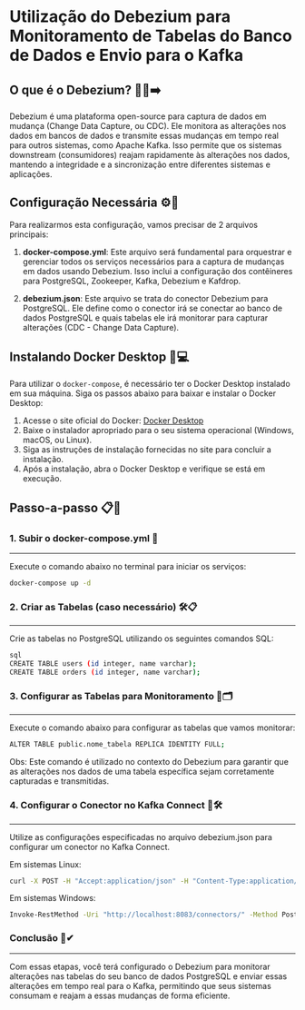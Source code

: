 # Utilização do Debezium para Monitoramento de Tabelas do Banco de Dados e Envio para o Kafka

## O que é o Debezium? 🐘🔄➡️

Debezium é uma plataforma open-source para captura de dados em mudança (Change Data Capture, ou CDC). Ele monitora as alterações nos dados em bancos de dados e transmite essas mudanças em tempo real para outros sistemas, como Apache Kafka. Isso permite que os sistemas downstream (consumidores) reajam rapidamente às alterações nos dados, mantendo a integridade e a sincronização entre diferentes sistemas e aplicações.

## Configuração Necessária ⚙️📝

Para realizarmos esta configuração, vamos precisar de 2 arquivos principais:

1. **docker-compose.yml**: Este arquivo será fundamental para orquestrar e gerenciar todos os serviços necessários para a captura de mudanças em dados usando Debezium. Isso inclui a configuração dos contêineres para PostgreSQL, Zookeeper, Kafka, Debezium e Kafdrop.

2. **debezium.json**: Este arquivo se trata do conector Debezium para PostgreSQL. Ele define como o conector irá se conectar ao banco de dados PostgreSQL e quais tabelas ele irá monitorar para capturar alterações (CDC - Change Data Capture).

## Instalando Docker Desktop 🐋💻

Para utilizar o `docker-compose`, é necessário ter o Docker Desktop instalado em sua máquina. Siga os passos abaixo para baixar e instalar o Docker Desktop:

1. Acesse o site oficial do Docker: [Docker Desktop](https://www.docker.com/products/docker-desktop)
2. Baixe o instalador apropriado para o seu sistema operacional (Windows, macOS, ou Linux).
3. Siga as instruções de instalação fornecidas no site para concluir a instalação.
4. Após a instalação, abra o Docker Desktop e verifique se está em execução.

## Passo-a-passo 📋🔧

### 1. Subir o docker-compose.yml 🚀
***
  Execute o comando abaixo no terminal para iniciar os serviços:
  ```sh
  docker-compose up -d
  ```
### 2. Criar as Tabelas (caso necessário) 🛠️📋
***
  Crie as tabelas no PostgreSQL utilizando os seguintes comandos SQL:
  ```sh
  sql
  CREATE TABLE users (id integer, name varchar);
  CREATE TABLE orders (id integer, name varchar);
  ```
### 3. Configurar as Tabelas para Monitoramento 👀🗂️
***
Execute o comando abaixo para configurar as tabelas que vamos monitorar:

  ```sh
  ALTER TABLE public.nome_tabela REPLICA IDENTITY FULL;
  ```
  Obs: Este comando é utilizado no contexto do Debezium para garantir que as alterações nos dados de uma tabela específica sejam corretamente capturadas e transmitidas.

### 4. Configurar o Conector no Kafka Connect 🔌🛠️
***
  Utilize as configurações especificadas no arquivo debezium.json para configurar um conector no Kafka Connect.
  
  Em sistemas Linux:
  
  ```sh
  curl -X POST -H "Accept:application/json" -H "Content-Type:application/json" http://localhost:8083/connectors/ --data "@debezium.json"
  ```
  Em sistemas Windows:
  ```sh
  Invoke-RestMethod -Uri "http://localhost:8083/connectors/" -Method Post -Headers @{Accept="application/json"; "Content-Type"="application/json"} -Body (Get-Content -Raw -Path "debezium.json")
  ```
### Conclusão 🚀✔
***
Com essas etapas, você terá configurado o Debezium para monitorar alterações nas tabelas do seu banco de dados PostgreSQL e enviar essas alterações em tempo real para o Kafka,
permitindo que seus sistemas consumam e reajam a essas mudanças de forma eficiente.
